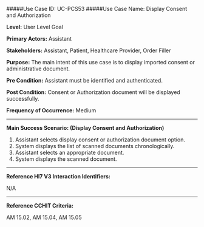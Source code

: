 #####Use Case ID: UC-PCS53
#####Use Case Name: Display Consent and Authorization

**Level:**                     User Level Goal

**Primary Actors:**            Assistant

**Stakeholders:**              Assistant, Patient, Healthcare Provider, Order Filler

**Purpose:**                   The main intent of this use case is to display imported consent or administrative document.

**Pre Condition:**             Assistant must be identified and authenticated.

**Post Condition:**            Consent or Authorization document will be displayed successfully.

**Frequency of Occurrence:**   Medium
__________________________________________________________
**Main Success Scenario: (Display Consent and Authorization)**

1. Assistant selects display consent or authorization document option.
2. System displays the list of scanned documents chronologically.
3. Assistant selects an appropriate document.
4. System displays the scanned document.

________________________________________________________________________
**Reference Hl7 V3 Interaction Identifiers:**

N/A
_______________________________________________________________
**Reference CCHIT Criteria:**

AM 15.02, AM 15.04, AM 15.05
